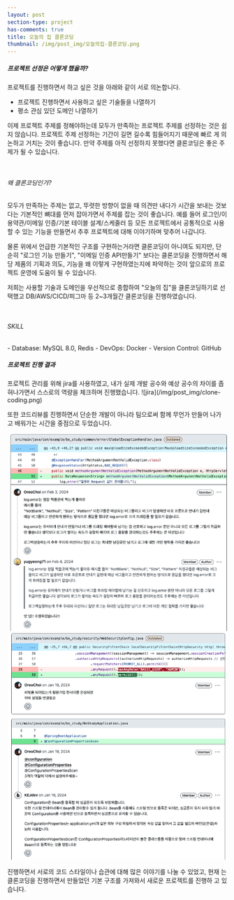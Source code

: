 ```yaml
---
layout: post
section-type: project
has-comments: true
title: 오늘의 집 클론코딩
thumbnail: /img/post_img/오늘의집-클론코딩.png
---
```


<h5>프로젝트 선정은 어떻게 했을까?</h5>
프로젝트를 진행하면서 하고 싶은 것을 아래와 같이 서로 의논합니다.

- 프로젝트 진행하면서 사용하고 싶은 기술들을 나열하기
- 평소 관심 있던 도메인 나열하기

이제 프로젝트 주제를 정해야하는데 모두가 만족하는 프로젝트 주제를 선정하는 것은
쉽지 않습니다. 프로젝트 주제 선정하는 기간이 길면 길수록 힘들어지기 때문에 빠르
게 의논하고 거치는 것이 좋습니다. 만약 주제를 아직 선정하지 못했다면 클론코딩은
좋은 주제가 될 수 있습니다.

<br>  
<h6>왜 클론코딩인가?</h6>
모두가 만족하는 주제는 없고, 뚜렷한 방향이 없을 때 의견만 내다가 시간을 보내는 것보다는 기본적인 뼈대를 먼저 잡아가면서 주제를 잡는 것이 좋습니다. 예를 들어 로그인/이용약관/이메일 인증/기본 테이블 설계/스케줄러 등 모든 프로젝트에서 공통적으로 사용할 수 있는 기능을 만들면서 추후 프로젝트에 대해 이야기하며 맞추어 나갑니다.

물론 위에서 언급한 기본적인 구조를 구현하는거라면 클론코딩이 아니여도 되지만, 단
순히 "로그인 기능 만들기", "이메일 인증 API만들기" 보다는 클론코딩을 진행하면서
해당 제품의 기획과 의도, 기능을 왜 이렇게 구현하였는지에 파악하는 것이 앞으로의
프로젝트 운영에 도움이 될 수 있습니다.

저희는 사용할 기술과 도메인을 우선적으로 종합하여 "오늘의 집"을 클론코딩하기로
선택했고 DB/AWS/CICD/피그마 등 2~3개월간 클론코딩을 진행하였습니다.

<br>  

<h6>SKILL</h6>
- Database: MySQL 8.0, Redis  
- DevOps: Docker  
- Version Control: GitHub

<br>

<h5>프로젝트 진행 결과</h5>
프로젝트 관리를 위해 jira를 사용하였고, 내가 실제 개발 공수와 예상 공수의 차이를 좁혀나가면서 스스로의 역량을 체크하며 진행했습니다.  
![jira](/img/post_img/clone-coding.png)

또한 코드리뷰를 진행하면서 단순한 개발이 아니라 팀으로써 함께 무언가 만들어 나가
고 배워가는 시간을 중점으로 두었습니다.

![jira1](/img/post_img/clone-coding-review.png)
![jira2](/img/post_img/clone-coding-review2.png)

진행하면서 서로의 코드 스타일이나 습관에 대해 많은 이야기를 나눌 수 있었고, 현재
는 클론코딩을 진행하면서 만들었던 기본 구조를 가져와서 새로운 프로젝트를 진행하
고 있습니다.
